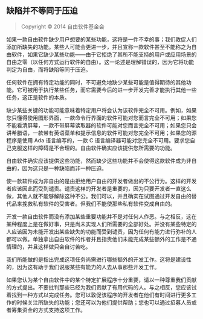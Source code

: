 ## 缺陷并不等同于压迫

> Copyright © 2014 自由软件基金会

如果一款自由软件缺少用户想要的某些功能，这将是一件不幸的事；我们敦促人们添加所缺失的功能。某些人可能会更进一步，并且宣称一款软件甚至不能称之为自由软件，如果它缺少某些功能——由于它拒绝了其所不能支持的用户或应用场景的自由之零（以任何方式运行软件的自由）。这一论述是理解错误的，因为它将功能判定为自由，而将缺陷等同于压迫。

任何软件在拥有特定功能的同时，不可避免地缺少某些可能是值得期待的其他功能。它可被用于执行某些任务，而它需要今后的进一步开发完善才能执行其他一些任务，这正是软件的本质。

缺少某些关键的功能可能意味着特定用户将会认为该软件完全不可用。例如，如果您只懂得使用图形界面，一款命令行界面的软件可能对您而言完全不可用；如果您不能看清屏幕，一款不带屏幕读取器的软件可能对您而言完全不可用；如果您只会讲希腊语，一款带有英语菜单和提示信息的软件可能对您完全不可用；如果您的源程序是使用 Ada 语言编写的，一款 C 语言编译器可能对您完全不可用。要求您自己克服这样的障碍是不合理的。自由软件确实应该提供您所需要的功能。

自由软件确实应该提供这些功能，然而缺少这些功能并不会使得这款软件成为非自由的，因为这只是一种缺陷而非一种压迫。

使一款软件成为非自由的是由拒绝用户自由的开发者做出的不公行为。这样的开发者应该因此而受到谴责。谴责这样的开发者是重要的，因为只要开发者一直这么做，其他人就不能够解除这种不公。我们可以，并且确实在试图通过开发自由的替代品来挽救私有软件的受害者。但我们不能使那些私有软件变成自由的。

开发一款自由软件而没有添加某些重要功能并不是对任何人作恶。与之相反，这在某种程度上是在做好事，只是尚未实现人们所需要的全部好处。并没有某些特定的人应该因为未能开发出某些缺失的功能而受到谴责，因为任何有能力进行弥补的人都可以做。单独拿出自由软件的作者并且指责他们未能完成某些额外的工作是不通情理的，并且这样做只会自讨苦吃。

我们所能做的是指出完成这项任务尚需进行哪些额外的开发工作。这将是建设性的，因为这有助于我们说服某些有能力的人去从事那些开发工作。

如果您认为某个自由软件中的某个特定扩展程序十分重要，请以一种尊重我们贡献的方式提出。不要批判那些已经为我们贡献了有用代码的人。与之相反，您应该试着找到一种方式以完成任务。您可以敦促该程序的开发者在他们有时间进行更多工作的时候关注所缺失的功能；您还可以为他们提供帮助；您也可以通过招募人员或者筹集资金的方式支持这项工作。

